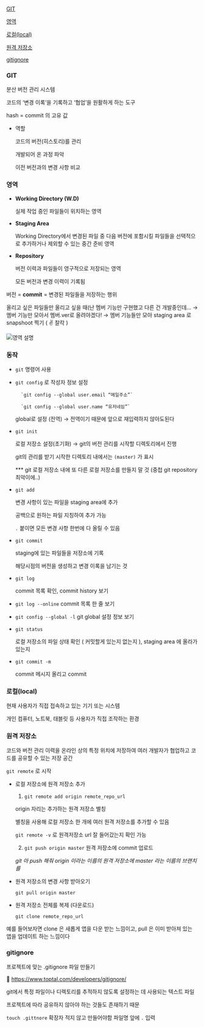 
[GIT](#GIT)

[영역](#영역)  

[로컬(local)](#로컬(local))  

[원격 저장소](#원격_저장소)  

[gitignore](#gitignore)



### GIT

분산 버전 관리 시스템

코드의 ‘변경 이록’을 기록하고 ‘협업’을 원활하게 하는 도구

hash = commit 의 고유 값 

- 역할
    
    코드의 버전(히스토리)를 관리
    
    개발되어 온 과정 파악
    
    이전 버전과의 변경 사항 비교
    

### 영역

- **Working Directory (W.D)**
    
    실제 작업 중인 파일들이 위치하는 영역
    
- **Staging Area**
    
    Working Directory에서 변경된 파일 중 다음 버전에 포함시킬 파일들을 선택적으로 추가하거나 제외할 수 있는 중간 준비 영역
    
- **Repository**
    
    버전 이력과 파일들이 영구적으로 저장되는 영역
    
    모든 버전과 변경 이력이 기록됨

버전 = **commit** = 변경된 파일들을 저장하는 행위

올리고 싶은 파일들만 올리고 싶을 때(난 멤버 기능만 구현했고 다른 건 개발중인데… → 멤버 기능만 모아서 멤버.ver로 올려야겠다! → 멤버 기능들만 모아 staging area 로 snapshoot 찍기 ( ✌️ 찰칵 )

![영역 설명](https://prod-files-secure.s3.us-west-2.amazonaws.com/5fa21725-9413-499f-878a-83fe8354406a/b8eeebb0-2099-4c48-997a-a24136cbfb63/%EC%8A%A4%ED%81%AC%EB%A6%B0%EC%83%B7_2025-01-16_151348.png)


### 동작

- `git` 명령어 사용

- `git config` 로 작성자 정보 설정

        `git config --global user.email “메일주소”`

        `git config --global user.name “유저네임”`
    
    global로 설정 (전역)  → 전역이기 때문에 앞으로 재입력하지 않아도된다

- `git init`

    로컬 저장소 설정(초기화) → git의 버전 관리를 시작할 디렉토리에서 진행

    git의 관리를 받기 시작한 디렉토리 내에서는 `(master)` 가 표시

    *** git 로컬 저장소 내에 또 다른 로컬 저장소를 만들지 말 것 (중첩 git repository 최악이에..)

- `git add`

    변경 사항이 있는 파일을 staging area에 추가

    공백으로 원하는 파일 지칭하여 추가 가능

    `.` 붙이면 모든 변경 사항 한번에 다 올릴 수 있음

- `git commit`

    staging에 있는 파일들을 저장소에 기록

    해당시점의 버전을 생성하고 변경 이록을 남기는 것

- `git log`

    commit 목록 확인, commit history 보기

- `git log --online` commit 목록 한 줄 보기

- `git config --global -l` git global 설정 정보 보기

- `git status`

    로컬 저장소의 파일 상태 확인 ( 커밋할게 있는지 없는지 ), staging area 에 올라가 있는지

- `git commit -m`

    commit 메시지 올리고 commit


    
### 로컬(local)

현재 사용자가 직접 접속하고 있는 기기 또는 시스템

개인 컴퓨터, 노트북, 태블릿 등 사용자가 직접 조작하는 환경  


    
### 원격 저장소

코드와 버전 관리 이력을 온라인 상의 특정 위치에 저장하여 여러 개발자가 협업하고 코드를 공유할 수 있는 저장 공간

`git remote` 로 시작

- 로컬 저장소에 원격 저장소 추가
  
    1. `git remote add origin remote_repo_url`
    
    origin 자리는 추가하는 원격 저장소 별칭
    
    별칭을 사용해 로컬 저장소 한 개에 여러 원격 저장소를 추가할 수 있음 
    
    `git remote -v`  로 원격저장소 url 잘 들어갔는지 확인 가능
    
    2. `git push origin master` 원격 저장소에 commit 업로드
       
    *git 아 push 해줘 origin 이라는 이름의 원격 저장소에 master 라는 이름의 브랜치를*

- 원격 저장소의 변경 사항 받아오기
    
    `git pull origin master` 
    
- 원격 저장소 전체를 복제 (다운로드)
    
    `git clone remote_repo_url`
    

예를 들어보자면 clone 은 새롭게 앱을 다운 받는 느낌이고, pull 은 이미 받아져 있는 앱을 업데이트 하는 느낌이다


    
### gitignore

프로젝트에 맞는 .gitignore 파일 만들기

🔗 https://www.toptal.com/developers/gitignore/

git에서 특정 파일이나 디렉토리를 추적하지 않도록 설정하는 데 사용되는 텍스트 파일

프로젝트에 따라 공유하지 않아야 하는 것들도 존재하기 때문

`touch .gittnore` 확장자 적지 않고 만들어야함 파일명 앞에 `.` 입력

 
